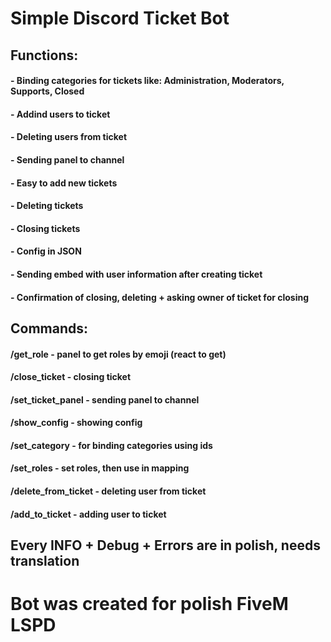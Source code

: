 # Simple Discord Ticket Bot

## Functions:
#### - Binding categories for tickets like: Administration, Moderators, Supports, Closed
#### - Addind users to ticket
#### - Deleting users from ticket
#### - Sending panel to channel
#### - Easy to add new tickets
#### - Deleting tickets
#### - Closing tickets
#### - Config in JSON
#### - Sending embed with user information after creating ticket
#### - Confirmation of closing, deleting + asking owner of ticket for closing

## Commands:
#### /get_role - panel to get roles by emoji (react to get)
#### /close_ticket - closing ticket
#### /set_ticket_panel - sending panel to channel
#### /show_config - showing config
#### /set_category - for binding categories using ids
#### /set_roles - set roles, then use in mapping
#### /delete_from_ticket - deleting user from ticket
#### /add_to_ticket - adding user to ticket





## Every INFO + Debug + Errors are in polish, needs translation

# Bot was created for polish FiveM LSPD

